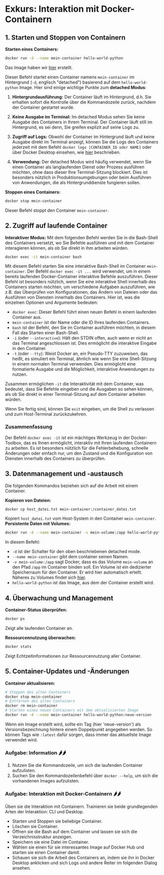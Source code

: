 # Exkurs: Interaktion mit Docker-Containern

## 1. Starten und Stoppen von Containern

**Starten eines Containers:**

```bash
docker run -d --name mein-container hello-world-python
```

Das Image haben wir [hier](docker_images_erstellen.md) erstellt.

Dieser Befehl startet einen Container namens `mein-container` im Hintergrund (`-d`, englisch "detached") basierend auf
dem `hello-world-python` Image. Hier sind einige wichtige Punkte zum **detached Modus**:

1. **Hintergrundausführung:** Der Container läuft im Hintergrund, d.h. Sie erhalten sofort die Kontrolle über die
   Kommandozeile zurück, nachdem der Container gestartet wurde.

2. **Keine Ausgabe im Terminal:** Im detached Modus sehen Sie keine Ausgabe des Containers in Ihrem Terminal. Der
   Container läuft still im Hintergrund, es sei denn, Sie greifen explizit auf seine Logs zu.

3. **Zugriff auf Logs:** Obwohl der Container im Hintergrund läuft und keine Ausgabe direkt im Terminal anzeigt, können
   Sie die Logs des Containers jederzeit mit dem Befehl `docker logs [CONTAINER_ID oder NAME]` oder über Docker
   Desktop einsehen, wie [hier](fehlersuche_mit__container_logs.md) beschrieben.

4. **Verwendung:** Der detached Modus wird häufig verwendet, wenn Sie einen Container als langlaufenden Dienst oder
   Prozess ausführen möchten, ohne dass dieser Ihre Terminal-Sitzung blockiert. Dies ist besonders nützlich in
   Produktionsumgebungen oder beim Ausführen von Anwendungen, die als Hintergrunddienste fungieren sollen.

**Stoppen eines Containers:**

```bash
docker stop mein-container
```

Dieser Befehl stoppt den Container `mein-container`.

## 2. Zugriff auf laufende Container

**Interaktiver Modus:**
Mit dem folgenden Befehl werden Sie in die Bash-Shell des Containers versetzt, wo Sie Befehle ausführen und
mit dem Container interagieren können, als ob Sie direkt in ihm arbeiten würden.

```bash
docker exec -it mein-container bash
```

Mit diesem Befehl starten Sie eine interaktive Bash-Shell im Container `mein-container`.
Der Befehl `docker exec -it ...` wird verwendet, um in einem bereits laufenden Docker-Container interaktive Befehle
auszuführen. Dieser Befehl ist besonders nützlich, wenn Sie eine interaktive Shell innerhalb des Containers starten
möchten, um verschiedene Aufgaben auszuführen, wie z.B. das Überprüfen von Konfigurationen, das Ändern von Dateien
oder das Ausführen von Diensten innerhalb des Containers. Hier ist, was die einzelnen Optionen und Argumente bedeuten:

- `docker exec`: Dieser Befehl führt einen neuen Befehl in einem laufenden Container aus.
- `mein-container` ist der Name oder die ID Ihres laufenden Containers.
- `bash` ist der Befehl, den Sie im Container ausführen möchten, in diesem Fall das Starten einer Bash-Shell.
- `-i` (oder `--interactive`): Hält den STDIN offen, auch wenn er nicht an das Terminal angeschlossen ist. Dies
  ermöglicht die interaktive Eingabe in den Container.
- `-t` (oder `--tty`): Weist Docker an, ein Pseudo-TTY zuzuweisen, das heißt, es simuliert ein Terminal, ähnlich wie
  wenn Sie eine Shell-Sitzung in einem normalen Terminal verwenden. Dies ermöglicht eine formatierte Ausgabe und die
  Möglichkeit, interaktive Anwendungen zu nutzen.

Zusammen ermöglichen `-it` die Interaktivität mit dem Container, was bedeutet, dass Sie Befehle eingeben und die
Ausgaben so sehen können, als ob Sie direkt in einer Terminal-Sitzung auf dem Container arbeiten würden.

Wenn Sie fertig sind, können Sie `exit` eingeben, um die Shell zu verlassen und zum Host-Terminal zurückzukehren.

### Zusammenfassung

Der Befehl `docker exec -it` ist ein mächtiges Werkzeug in der Docker-Toolbox, das es Ihnen ermöglicht, interaktiv mit
Ihren laufenden Containern zu arbeiten. Es ist besonders nützlich für die Fehlerbehebung, schnelle Änderungen oder
einfach nur, um den Zustand und die Konfiguration von Diensten innerhalb des Containers zu überprüfen.

## 3. Datenmanagement und -austausch

Die folgenden Kommandos beziehen sich auf die Arbeit mit einem Container.

**Kopieren von Dateien:**

```bash
docker cp host_datei.txt mein-container:/container_datei.txt
```

Kopiert `host_datei.txt` vom Host-System in den Container `mein-container`.
**Persistente Daten mit Volumes:**

```bash
docker run -d --name mein-container -v mein-volume:/app hello-world-python
```

In diesem Befehl:

- `-d` ist der Schalter für den oben beschriebenen detached mode.
- `--name mein-container` gibt dem container seinen Namen.
- `-v mein-volume:/app` sagt Docker, dass es das Volume `mein-volume` an den Pfad `/app` im Container binden soll.
  Ein Volume ist ein dedizierter Speicherraum für den Container. Er wird hier automatisch ertellt.
  Näheres zu Volumes findet sich [hier](wo_und_wie_docker_container_daten_speichern.md).
- `hello-world-python` ist das Image, aus dem der Container erstellt wird.

## 4. Überwachung und Management

**Container-Status überprüfen:**

```bash
docker ps
```

Zeigt alle laufenden Container an.

**Ressourcennutzung überwachen:**

```bash
docker stats
```

Zeigt Echtzeitinformationen zur Ressourcennutzung aller Container.

## 5. Container-Updates und -Änderungen

**Container aktualisieren:**

```bash
# Stoppen des alten Containers
docker stop mein-container
# Entfernen des alten Containers
docker rm mein-container
# Starten eines neuen Containers mit dem aktualisierten Image
docker run -d --name mein-container hello-world-python:neue-version
```

Wenn ein Image erstellt wird, sollte ein Tag (hier 'neue-version') als Versionsbezeichnung hintere einem Doppelpunkt
angegeben werden. So können Tags wie `:latest` dafür sorgen, dass immer das aktuellste Image verwendet wird.

### Aufgabe: Information 🌶🌶

1. Nutzen Sie die Kommandozeile, um sich die laufenden Container aufzulisten.
2. Suchen Sie den Kommandozeilenbefehl über `docker --help`, um sich die vorhandenen Images aufzulisten.

### Aufgabe: Interaktion mit Docker-Containern 🌶🌶

Üben sie die Interaktion mit Containern. Trainieren sie beide grundlegenden Arten der Interaktion: CLI und Desktop.

- Starten und Stoppen sie beliebige Container.
- Löschen sie Container.
- Öffnen sie die Bash auf dem Container und lassen sie sich die Verzeichnisstruktur anzeigen.
- Speichern sie eine Datei im Container.
- Wählen sie einen für sie interessantes Image auf Docker Hub und starten sie einen Container damit.
- Schauen sie sich die Arbeit des Containers an, indem sie ihn in Docker Desktop anklicken und sich Logs und andere
  Reiter im folgenden Dialog ansehen.